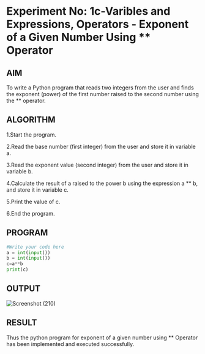 


# Experiment No: 1c-Varibles and Expressions, Operators -  Exponent of a Given Number Using ** Operator

## AIM
To write a Python program that reads two integers from the user and finds the exponent (power) of the first number raised to the second number using the ** operator.

## ALGORITHM
1.Start the program.

2.Read the base number (first integer) from the user and store it in variable a.

3.Read the exponent value (second integer) from the user and store it in variable b.

4.Calculate the result of a raised to the power b using the expression a ** b, and store it in variable c.

5.Print the value of c.

6.End the program.

## PROGRAM
```python
#Write your code here
a = int(input())
b = int(input())
c=a**b
print(c)
```

## OUTPUT
![Screenshot (210)](https://github.com/user-attachments/assets/2eb9d84b-91dd-4a35-a2b7-9482d36aa52b)


## RESULT
Thus the python program for  exponent of a given number using ** Operator has been implemented and executed successfully.

